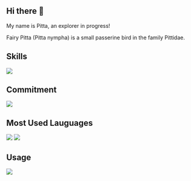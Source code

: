 ## Hi there 👋

My name is Pitta, an explorer in progress! 

Fairy Pitta (Pitta nympha) is a small passerine bird in the family Pittidae. 

<!--
**fairy-pitta/fairy-pitta** is a ✨ _special_ ✨ repository because its `README.md` (this file) appears on your GitHub profile.

Here are some ideas to get you started:

- 🔭 I’m currently working on ...
- 🌱 I’m currently learning ...
- 👯 I’m looking to collaborate on ...
- 🤔 I’m looking for help with ...
- 💬 Ask me about ...
- 📫 How to reach me: ...
- 😄 Pronouns: ...
- ⚡ Fun fact: ...
-->

## Skills 

![](https://skillicons.dev/icons?i=html,css,python,php,r)

## Commitment
![](http://github-profile-summary-cards.vercel.app/api/cards/profile-details?username=fairy-pitta&theme=default)


## Most Used Lauguages 
![](http://github-profile-summary-cards.vercel.app/api/cards/repos-per-language?username=fairy-pitta&theme=default)
![](http://github-profile-summary-cards.vercel.app/api/cards/most-commit-language?username=fairy-pitta&theme=default)

## Usage
![](http://github-profile-summary-cards.vercel.app/api/cards/stats?username=fairy-pitta&theme=default)
